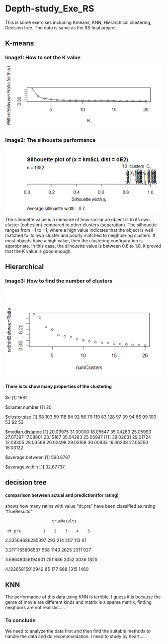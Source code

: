 # Depth-study_Exe_RS
This is some exercises including Kmeans, KNN, Hierarchical clustering, Decision tree. The data is same as the RS final project. 
## K-means
### Image1: How to set the K value
![image](https://github.com/jinglingxing/Depth-study_Exe_RS/blob/master/Rplot-Kmeans.png)
### Image2: The silhouette performance 
![image](https://github.com/jinglingxing/Depth-study_Exe_RS/blob/master/Rplot-kmeans-silhouette.png)

The silhouette value is a measure of how similar an object is to its own cluster (cohesion) compared to other clusters (separation). The silhouette ranges from −1 to +1, where a high value indicates that the object is well matched to its own cluster and poorly matched to neighboring clusters. If most objects have a high value, then the clustering configuration is appropriate. 
In this case, the silhouette value is between 0.8 to 1.0, it proved that the K value is good enough.
## Hierarchical
### Image3: How to find the number of clusters
![image](https://github.com/jinglingxing/Depth-study_Exe_RS/blob/master/Rplot-hierarchical.png)
#### There is to show many properties of the clustering
$n
[1] 1682

$cluster.number
[1] 20

$cluster.size
 [1]  68 103  59 118  84  92  56  79 119  83 128  97  39  94  66  99 100  53  92  53
 
$median.distance
 [1] 20.09975 31.00000 18.05547 35.04283 25.05993 27.07397 17.08801 23.15167 35.04283 25.03997
[11] 38.02631 29.01724 12.08305 28.03569 20.02498 29.05168 30.00833 16.06238 27.05550 16.03122

$average.between
[1] 590.8787

$average.within
[1] 32.67737
## decision tree
#### comparison between actual and prediction(for rating)
shows how many ratins with value "dt.pre" have been classified as rating "trueResults"

                         trueResults
                         
     dt.pre          1    2    3    4    5
     
  2.33564686285397  293  214  207  113   61
  
  3.2171165806537   568 1143 2625 2311  927
  
  3.68648356194901  251  686 2052 3036 1825
  
  4.12265815910942   85  177  668 1315 1460
  
## KNN
The performance of this data using KNN is terrible. I guess it is because the genre of movie are different kinds and matrix is a sparse matrix, finding neighbors are not realistic..... 
### To conclude
We need to analyze the data first and then find the suitable methods to handle the data and do recommendation. 
I need to study by heart.....
